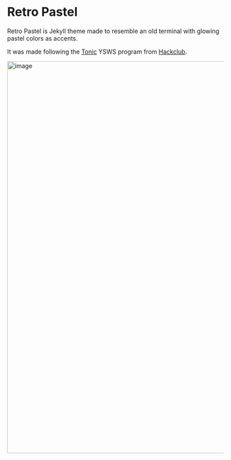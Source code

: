 # Retro Pastel

Retro Pastel is Jekyll theme made to resemble an old terminal with glowing pastel colors as accents.  

It was made following the [Tonic](https://tonic.hackclub.com/) YSWS program from [Hackclub](https://ysws.hackclub.com/).


<img width="1300" height="912" alt="image" src="https://github.com/user-attachments/assets/910273fc-5581-4aaf-a27d-108b46db2e66" />



